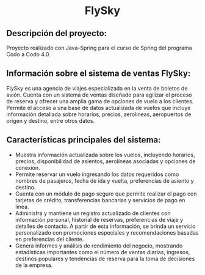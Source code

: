 <h1 align="center"> FlySky </h1>

## Descripción del proyecto:
Proyecto realizado con Java-Spring para el curso de Spring del programa Codo a Codo 4.0.

## Información sobre el sistema de ventas FlySky:
FlySky es una agencia de viajes especializada en la venta de boletos de avión. Cuenta con un sistema de ventas diseñado para agilizar el proceso de reserva y ofrecer una amplia gama de opciones de vuelo a 
los clientes. Permite el acceso a una base de datos actualizada de vuelos que incluye información detallada sobre horarios, precios, aerolíneas, aeropuertos de origen y destino, entre otros datos.

## Características principales del sistema:
* Muestra información actualizada sobre los vuelos, incluyendo horarios, precios, disponibilidad de asientos, aerolíneas asociadas y opciones de conexión.
* Permite reservar un vuelo ingresando los datos requeridos como nombres de pasajeros, fecha de ida y vuelta, preferencias de asiento y destino.
* Cuenta con un módulo de pago seguro que permite realizar el pago con tarjetas de crédito, transferencias bancarias y servicios de pago en línea. 
* Administra y mantiene un registro actualizado de clientes con información personal, historial de reservas, preferencias de viaje y detalles de contacto. A partir de esta información, se brinda un servicio
personalizado con promociones especiales y recomendaciones basadas en preferencias del cliente.
* Genera informes y análisis de rendimiento del negocio, mostrando estadísticas importantes como el número de ventas diarias, ingresos, destinos populares y tendencias de reserva para la toma de decisiones
de la empresa.
